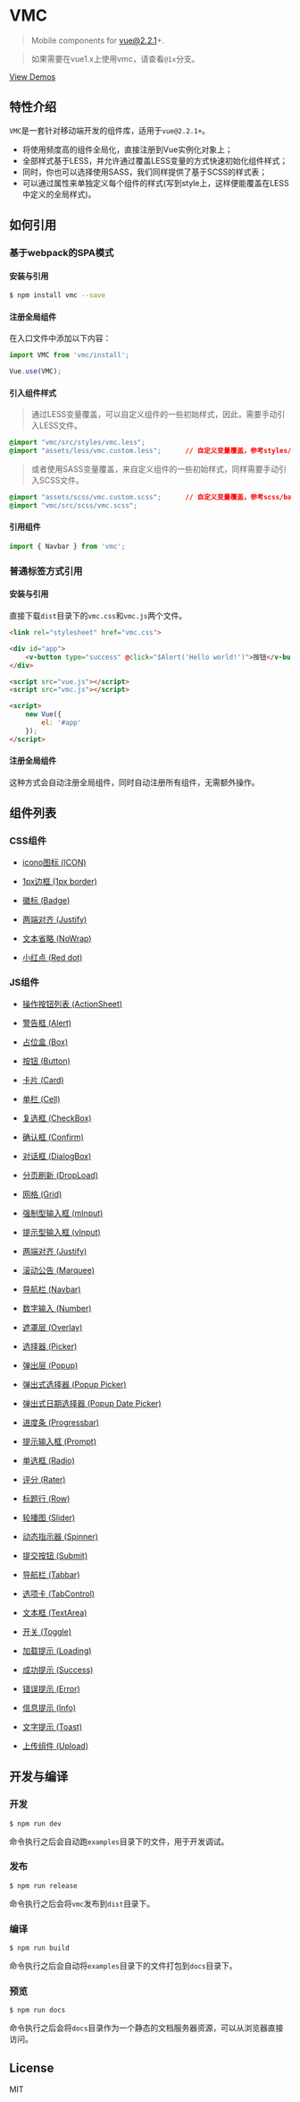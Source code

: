 # VMC

> Mobile components for vue@2.2.1+.

> 如果需要在vue1.x上使用vmc，请查看`@1x`分支。

[View Demos](https://spikef.github.io/vmc/)

## 特性介绍

`VMC`是一套针对移动端开发的组件库，适用于`vue@2.2.1+`。

+ 将使用频度高的组件全局化，直接注册到Vue实例化对象上；
+ 全部样式基于LESS，并允许通过覆盖LESS变量的方式快速初始化组件样式；
+ 同时，你也可以选择使用SASS，我们同样提供了基于SCSS的样式表；
+ 可以通过属性来单独定义每个组件的样式(写到style上，这样便能覆盖在LESS中定义的全局样式)。

## 如何引用

### 基于webpack的SPA模式

#### 安装与引用

```bash
$ npm install vmc --save
```

#### 注册全局组件

在入口文件中添加以下内容：

```javascript
import VMC from 'vmc/install';

Vue.use(VMC);
```

#### 引入组件样式

> 通过LESS变量覆盖，可以自定义组件的一些初始样式，因此，需要手动引入LESS文件。

```css
@import "vmc/src/styles/vmc.less";
@import "assets/less/vmc.custom.less";      // 自定义变量覆盖，参考styles/base/variable.less
```

> 或者使用SASS变量覆盖，来自定义组件的一些初始样式，同样需要手动引入SCSS文件。

```css
@import "assets/scss/vmc.custom.scss";      // 自定义变量覆盖，参考scss/base/variable.scss
@import "vmc/src/scss/vmc.scss";
```

#### 引用组件

```javascript
import { Navbar } from 'vmc';
```

### 普通标签方式引用

#### 安装与引用

直接下载`dist`目录下的`vmc.css`和`vmc.js`两个文件。

```html
<link rel="stylesheet" href="vmc.css">

<div id="app">
    <v-button type="success" @click="$Alert('Hello world!')">按钮</v-button>
</div>

<script src="vue.js"></script>
<script src="vmc.js"></script>

<script>
    new Vue({
        el: '#app'
    });
</script>
```

#### 注册全局组件

这种方式会自动注册全局组件，同时自动注册所有组件，无需额外操作。

## 组件列表

### CSS组件

* [icono图标 (ICON)](https://github.com/saeedalipoor/icono)

* [1px边框 (1px border)](./src/styles/util#1px-border)

* [徽标 (Badge)](./src/styles/util#badge)

* [两端对齐 (Justify)](./src/styles/util#justify)

* [文本省略 (NoWrap)](./src/styles/util#nowrap)

* [小红点 (Red dot)](./src/styles/util#red-dot)

### JS组件

* [操作按钮列表 (ActionSheet)](./src/components/actionsheet)

* [警告框 (Alert)](./src/components/alert)

* [占位盒 (Box)](./src/components/box)

* [按钮 (Button)](./src/components/button)

* [卡片 (Card)](./src/components/card)

* [单栏 (Cell)](./src/components/cell)

* [复选框 (CheckBox)](./src/components/checkbox)

* [确认框 (Confirm)](./src/components/confirm)

* [对话框 (DialogBox)](./src/components/dialogbox)

* [分页刷新 (DropLoad)](./src/components/dropload)

* [网格 (Grid)](./src/components/grid)

* [强制型输入框 (mInput)](./src/components/input#minput)

* [提示型输入框 (vInput)](./src/components/input#vinput)

* [两端对齐 (Justify)](./src/components/justify)

* [滚动公告 (Marquee)](./src/components/marquee)

* [导航栏 (Navbar)](./src/components/navbar)

* [数字输入 (Number)](./src/components/number)

* [遮罩层 (Overlay)](./src/components/overlay)

* [选择器 (Picker)](./src/components/picker)

* [弹出层 (Popup)](./src/components/popup)

* [弹出式选择器 (Popup Picker)](./src/components/popup-picker)

* [弹出式日期选择器 (Popup Date Picker)](./src/components/popup-date-picker)

* [进度条 (Progressbar)](./src/components/progressbar)

* [提示输入框 (Prompt)](./src/components/prompt)

* [单选框 (Radio)](./src/components/radio)

* [评分 (Rater)](./src/components/rater)

* [标题行 (Row)](./src/components/row)

* [轮播图 (Slider)](./src/components/slider)

* [动态指示器 (Spinner)](./src/components/spinner)

* [提交按钮 (Submit)](./src/components/submit)

* [导航栏 (Tabbar)](./src/components/tabbar)

* [选项卡 (TabControl)](./src/components/tabcontrol)

* [文本框 (TextArea)](./src/components/textarea)

* [开关 (Toggle)](./src/components/toggle)

* [加载提示 (Loading)](./src/components/toast#loading)

* [成功提示 (Success)](./src/components/toast#success)

* [错误提示 (Error)](./src/components/toast#error)

* [信息提示 (Info)](./src/components/toast#info)

* [文字提示 (Toast)](./src/components/toast#toast)

* [上传组件 (Upload)](./src/components/upload)

## 开发与编译

### 开发

```
$ npm run dev
```

命令执行之后会自动跑`examples`目录下的文件，用于开发调试。

### 发布

```
$ npm run release
```

命令执行之后会将`vmc`发布到`dist`目录下。

### 编译

```
$ npm run build
```

命令执行之后会自动将`examples`目录下的文件打包到`docs`目录下。

### 预览

```
$ npm run docs
```

命令执行之后会将`docs`目录作为一个静态的文档服务器资源，可以从浏览器直接访问。

## License

MIT
